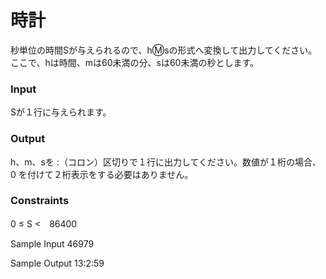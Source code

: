 # 時計

秒単位の時間Sが与えられるので、h:m:sの形式へ変換して出力してください。  
ここで、hは時間、mは60未満の分、sは60未満の秒とします。

### Input

Sが１行に与えられます。

### Output
h、m、sを :（コロン）区切りで１行に出力してください。数値が１桁の場合、0 を付けて２桁表示をする必要はありません。

### Constraints
0 ≤ S <　86400

Sample Input
46979

Sample Output
13:2:59
